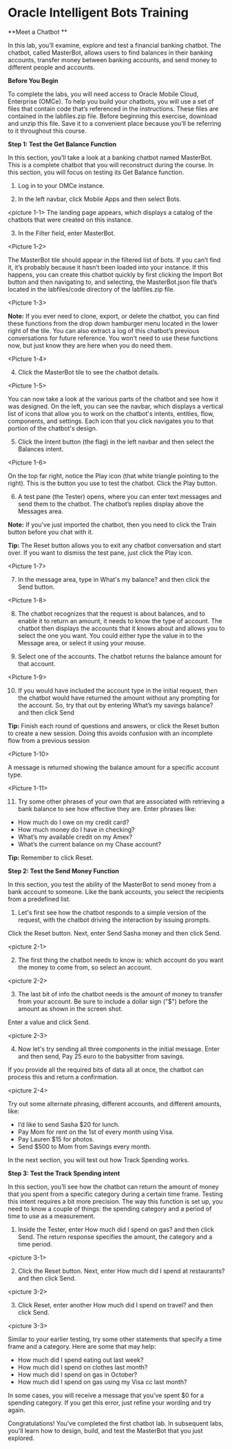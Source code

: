 # Oracle Intelligent Bots Training	


**Meet a Chatbot	**

In this lab, you’ll examine, explore and test a financial banking chatbot. The chatbot, called MasterBot, allows users to find balances in their banking accounts, transfer money between banking accounts, and send money to different people and accounts.

**Before You Begin**

To complete the labs, you will need access to Oracle Mobile Cloud, Enterprise (OMCe). To help you build your chatbots, you will use a set of files that contain code that’s referenced in the instructions. These files are contained in the labfiles.zip file. Before beginning this exercise, download and unzip this file. Save it to a convenient place because you’ll be referring to it throughout this course. 

**Step 1: Test the Get Balance Function**

In this section, you’ll take a look at a banking chatbot named MasterBot. This is a complete chatbot that you will reconstruct during the course. In this section, you will focus on testing its Get Balance function.

1.	Log in to your OMCe instance. 

2.	In the left navbar, click Mobile Apps and then select Bots.

<picture 1-1>
The landing page appears, which displays a catalog of the chatbots that were created on this instance.


3.	In the Filter field, enter MasterBot.

<Picture 1-2>

The MasterBot tile should appear in the filtered list of bots. If you can’t find it, it’s probably because it hasn’t been loaded into your instance. If this happens, you can create this chatbot quickly by first clicking the Import Bot button and then navigating to, and selecting, the MasterBot.json file that’s located in the labfiles/code directory of the labfiles.zip file. 
 
 <Picture 1-3>
 
**Note:** If you ever need to clone, export, or delete the chatbot, you can find these functions from the drop down hamburger menu located in the lower right of the tile. You can also extract a log of this chatbot’s previous conversations for future reference. You won't need to use these functions now, but just know they are here when you do need them.

 <Picture 1-4>

4.	Click the MasterBot tile to see the chatbot details. 

 <Picture 1-5>
 
 You can now take a look at the various parts of the chatbot and see how it was designed.  On the left, you can see the navbar, which displays a vertical list of icons that allow you to work on the chatbot's intents, entities, flow, components, and settings. Each icon that you click navigates you to that portion of the chatbot's design.  
 
 
 5.	Click the Intent button (the flag) in the left navbar and then select the Balances intent.
 
  <Picture 1-6>
  

On the top far right, notice the Play icon (that white triangle pointing to the right). This is the button you use to test the chatbot. Click the Play button.


6.	A test pane (the Tester) opens, where you can enter text messages and send them to the chatbot.  The chatbot’s replies display above the Messages area. 

**Note:**  If you've just imported the chatbot, then you need to click the Train button before you chat with it.

**Tip:** The Reset button allows you to exit any chatbot conversation and start over. If you want to dismiss the test pane, just click the Play icon.
 
   <Picture 1-7>



7.	In the message area, type in What's my balance? and then click the Send button.
 
<Picture 1-8>


8.	The chatbot recognizes that the request is about balances, and to enable it to return an amount, it needs to know the type of account. The chatbot then displays the accounts that it knows about and allows you to select the one you want. You could either type the value in to the Message area, or select it using your mouse.


9.	Select one of the accounts. The chatbot returns the balance amount for that account.
 
 <Picture 1-9>

10.	If you would have included the account type in the initial request, then the chatbot would have returned the amount without any prompting for the account. So, try that out by entering What’s my savings balance? and then click Send

**Tip:** Finish each round of questions and answers, or click the Reset button to create a new session. Doing this avoids confusion with an incomplete flow from a previous session

 <Picture 1-10>


A message is returned showing the balance amount for a specific account type.
 
  <Picture 1-11>
  
  

11.	Try some other phrases of your own that are associated with retrieving a bank balance to see how effective they are. Enter phrases like:



- How much do I owe on my credit card? 	
- How much money do I have in checking? 	
- What’s my available credit on my Amex? 
- What’s the current balance on my Chase account?


**Tip:** Remember to click Reset.


**Step 2: Test the Send Money Function**

In this section, you test the ability of the MasterBot to send money from a bank account to someone. Like the bank accounts, you select the recipients from a predefined list.

1.	Let's first see how the chatbot responds to a simple version of the request, with the chatbot driving the interaction by issuing prompts.

Click the Reset button. Next, enter Send Sasha money and then click Send.
 
 <picture 2-1>
 
2.	The first thing the chatbot needs to know is: which account do you want the money to come from, so select an account.
 
  <picture 2-2>
 
3.	The last bit of info the chatbot needs is the amount of money to transfer from your account.  Be sure to include a dollar sign ("$") before the amount as shown in the screen shot.

Enter a value and click Send.

 <picture 2-3>
 

4.	Now let's try sending all three components in the initial message.
Enter and then send, Pay 25 euro to the babysitter from savings.

If you provide all the required bits of data all at once, the chatbot can process this and return a confirmation.
 
  <picture 2-4>
  
 
Try out some alternate phrasing, different accounts, and different amounts, like: 

- I’d like to send Sasha $20 for lunch.  	
- Pay Mom for rent on the 1st of every month using Visa.  
- Pay Lauren $15 for photos. 
- Send $500 to Mom from Savings every month.


In the next section, you will test out how Track Spending works.


**Step 3: Test the Track Spending intent**

In this section, you’ll see how the chatbot can return the amount of money that you spent from a specific category during a certain time frame.
Testing this intent requires a bit more precision. The way this function is set up, you need to know a couple of things: the spending category and a period of time to use as a measurement.

1.	 Inside the Tester, enter How much did I spend on gas? and then click Send.
The return response specifies the amount, the category and a time period.

  <picture 3-1>

2.	Click the Reset button. Next, enter How much did I spend at restaurants? and then click Send.
 
<picture 3-2>

3.	Click Reset, enter another How much did I spend on travel? and then click Send.
 
 <picture 3-3>


Similar to your earlier testing, try some other statements that specify a time frame and a category. Here are some that may help: 


- How much did I spend eating out last week?
- How much did I spend on clothes last month?
- How much did I spend on gas in October?
- How much did I spend on gas using my Visa cc last month?

In some cases, you will receive a message that you've spent $0 for a spending category. If you get this error, just refine your wording and try again.

Congratulations! You’ve completed the first chatbot lab. In subsequent labs, you'll learn how to design, build, and test the MasterBot that you just explored.

